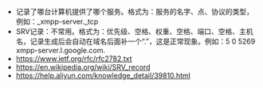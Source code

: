 * 记录了哪台计算机提供了哪个服务。格式为：服务的名字、点、协议的类型，例如：_xmpp-server._tcp
* SRV记录：不常用。格式为：优先级、空格、权重、空格、端口、空格、主机名，记录生成后会自动在域名后面补一个“.”，这是正常现象。例如：5 0 5269 xmpp-server.l.google.com.
* https://www.ietf.org/rfc/rfc2782.txt
* https://en.wikipedia.org/wiki/SRV_record
* https://help.aliyun.com/knowledge_detail/39810.html
